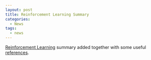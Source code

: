 ```yaml
---
layout: post
title: Reinforcement Learning Summary
categories:
  - News
tags:
  - news
---
```


[Reinforcement Learning](https://illya13.github.io/RL/reinforcement-learning.html) summary added together with some useful [references](https://illya13.github.io/RL/references.html). 